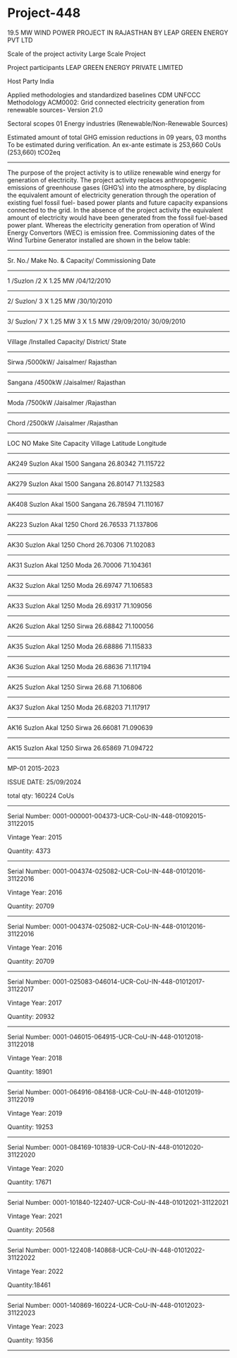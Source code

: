 # Project-448
19.5 MW WIND POWER PROJECT IN RAJASTHAN BY LEAP GREEN ENERGY PVT LTD

Scale of the project activity Large Scale Project

Project participants LEAP GREEN ENERGY PRIVATE
LIMITED

Host Party India

Applied methodologies and standardized
baselines
CDM UNFCCC Methodology
ACM0002: Grid connected electricity
generation from renewable sources- Version
21.0

Sectoral scopes 01 Energy industries
(Renewable/Non-Renewable Sources)

Estimated amount of total GHG emission
reductions in 09 years, 03 months
To be estimated during verification.
An ex-ante estimate is 253,660 CoUs (253,660)
tCO2eq
___________________
The purpose of the project activity is to utilize renewable wind energy for generation of electricity. The
project activity replaces anthropogenic emissions of greenhouse gases (GHG’s) into the atmosphere, by
displacing the equivalent amount of electricity generation through the operation of existing fuel fossil
fuel- based power plants and future capacity expansions connected to the grid. In the absence of the
project activity the equivalent amount of electricity would have been generated from the fossil fuel-based
power plant. Whereas the electricity generation from operation of Wind Energy Convertors (WEC) is
emission free. 
Commissioning dates of the Wind Turbine Generator installed are shown in the below
table:
_________
Sr. No./ Make No. & Capacity/ Commissioning Date
___________
1 /Suzlon /2 X 1.25 MW /04/12/2010
_______________
2/ Suzlon/ 3 X 1.25 MW /30/10/2010
_____________
3/ Suzlon/ 7 X 1.25 MW 3 X 1.5 MW /29/09/2010/ 30/09/2010
_________________
Village /Installed Capacity/ District/ State
___________
Sirwa /5000kW/ Jaisalmer/ Rajasthan
__________
Sangana /4500kW /Jaisalmer/ Rajasthan
__________
Moda /7500kW /Jaisalmer /Rajasthan
___________
Chord /2500kW /Jaisalmer /Rajasthan
______________

LOC NO Make Site Capacity Village Latitude Longitude
_____________
AK249 Suzlon Akal 1500 Sangana 26.80342 71.115722
____________
AK279 Suzlon Akal 1500 Sangana 26.80147 71.132583
_________
AK408 Suzlon Akal 1500 Sangana 26.78594 71.110167
_____________
AK223 Suzlon Akal 1250 Chord 26.76533 71.137806
____________
AK30 Suzlon Akal 1250 Chord 26.70306 71.102083
___________
AK31 Suzlon Akal 1250 Moda 26.70006 71.104361
__________
AK32 Suzlon Akal 1250 Moda 26.69747 71.106583
__________
AK33 Suzlon Akal 1250 Moda 26.69317 71.109056
__________
AK26 Suzlon Akal 1250 Sirwa 26.68842 71.100056
___________
AK35 Suzlon Akal 1250 Moda 26.68886 71.115833
__________
AK36 Suzlon Akal 1250 Moda 26.68636 71.117194
__________
AK25 Suzlon Akal 1250 Sirwa 26.68 71.106806
_________
AK37 Suzlon Akal 1250 Moda 26.68203 71.117917
___________
AK16 Suzlon Akal 1250 Sirwa 26.66081 71.090639
___________
AK15 Suzlon Akal 1250 Sirwa 26.65869 71.094722
_____________
MP-01 2015-2023

ISSUE DATE: 25/09/2024

total qty: 160224 CoUs
_____________
Serial Number: 0001-000001-004373-UCR-CoU-IN-448-01092015-31122015

Vintage Year: 2015

Quantity: 4373
_____________________
Serial Number: 0001-004374-025082-UCR-CoU-IN-448-01012016-31122016

Vintage Year: 2016

Quantity: 20709
___________
Serial Number: 0001-004374-025082-UCR-CoU-IN-448-01012016-31122016

Vintage Year: 2016

Quantity: 20709
_________________
Serial Number: 0001-025083-046014-UCR-CoU-IN-448-01012017-31122017

Vintage Year: 2017

Quantity: 20932
____________
Serial Number: 0001-046015-064915-UCR-CoU-IN-448-01012018-31122018

Vintage Year: 2018

Quantity: 18901
_________________
Serial Number: 0001-064916-084168-UCR-CoU-IN-448-01012019-31122019

Vintage Year: 2019

Quantity: 19253
_________________________
Serial Number: 0001-084169-101839-UCR-CoU-IN-448-01012020-31122020

Vintage Year: 2020

Quantity: 17671
____________
Serial Number: 0001-101840-122407-UCR-CoU-IN-448-01012021-31122021

Vintage Year: 2021

Quantity: 20568
____________________
Serial Number: 0001-122408-140868-UCR-CoU-IN-448-01012022-31122022

Vintage Year: 2022

Quantity:18461
________________
Serial Number: 0001-140869-160224-UCR-CoU-IN-448-01012023-31122023

Vintage Year: 2023

Quantity: 19356
________________________
